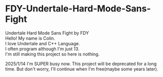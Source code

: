 # FDY-Undertale-Hard-Mode-Sans-Fight
Undertale Hard Mode Sans Fight by FDY            
Hello! My name is Colin.                         
I love Undertale and C++ Language.               
I often program although I'm just 13.            
I'm still making this project so here is nothing.

2025/1/14
I'm SUPER busy now.
This project will be deprecated for a long time.
But don't worry, I'll continue when I'm free(maybe some years later).
